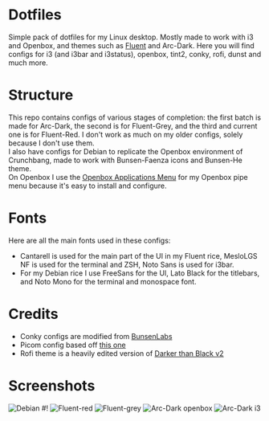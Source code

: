# Dotfiles
Simple pack of dotfiles for my Linux desktop. Mostly made to work with i3 and Openbox, and themes such as [Fluent](https://github.com/vinceliuice/Fluent-gtk-theme) and Arc-Dark.
Here you will find configs for i3 (and i3bar and i3status), openbox, tint2, conky, rofi, dunst and much more.

# Structure
This repo contains configs of various stages of completion: the first batch is made for Arc-Dark, the second is for Fluent-Grey, and the third and current one is for Fluent-Red. I don't work as much on my older configs, solely because I don't use them.  
I also have configs for Debian to replicate the Openbox environment of Crunchbang, made to work with Bunsen-Faenza icons and Bunsen-He theme.  
On Openbox I use the [Openbox Applications Menu](https://github.com/Lestibournes/Openbox-Applicatons-Menu) for my Openbox pipe menu because it's easy to install and configure.

# Fonts  
Here are all the main fonts used in these configs:  
- Cantarell is used for the main part of the UI in my Fluent rice, MesloLGS NF is used for the terminal and ZSH, Noto Sans is used for i3bar.
- For my Debian rice I use FreeSans for the UI, Lato Black for the titlebars, and Noto Mono for the terminal and monospace font.

# Credits
- Conky configs are modified from [BunsenLabs](https://www.bunsenlabs.org/)
- Picom config based off [this one](https://github.com/Sup3r-Us3r/MyDotfiles/blob/master/.config/picom/picom.conf)
- Rofi theme is a heavily edited version of [Darker than Black v2](https://github.com/avasz/rofi-themes-avasz)

# Screenshots
![Debian #!](https://media.discordapp.net/attachments/834207032437243974/961330939240280165/Screenshot_2022-04-06.png)
![Fluent-red](https://media.discordapp.net/attachments/543141038534033408/938538200614445056/unknown.png)
![Fluent-grey](https://i.redd.it/67qth3n2vb281.png)
![Arc-Dark openbox](https://cdn.discordapp.com/attachments/769950055405715456/906270043581612052/unknown.png)
![Arc-Dark i3](https://media.discordapp.net/attachments/769950055405715456/899344138141581312/VirtualBox_EndeavourOS_17_10_2021_20_09_55.png)
